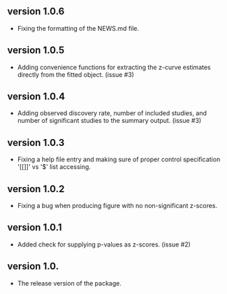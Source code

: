 ## version 1.0.6
- Fixing the formatting of the NEWS.md file.

## version 1.0.5
- Adding convenience functions for extracting the z-curve estimates directly from the fitted object. (issue #3)

## version 1.0.4
- Adding observed discovery rate, number of included studies, and number of significant studies to the summary output. (issue #3)

## version 1.0.3
- Fixing a help file entry and making sure of proper control specification '[[]]' vs '$' list accessing.

## version 1.0.2
- Fixing a bug when producing figure with no non-significant z-scores.

## version 1.0.1
- Added check for supplying p-values as z-scores. (issue #2)

## version 1.0.
- The release version of the package.